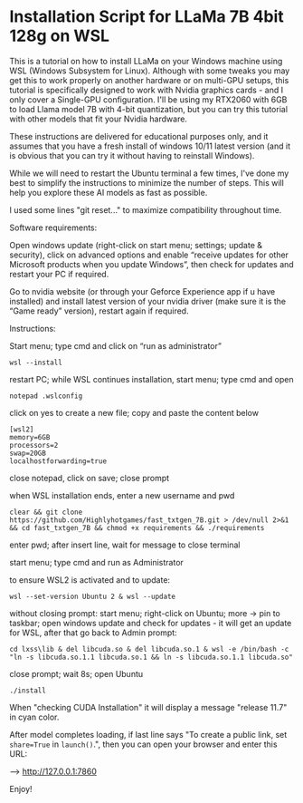 # Installation Script for LLaMa 7B 4bit 128g on WSL


This is a tutorial on how to install LLaMa on your Windows machine using WSL (Windows Subsystem for Linux).
Although with some tweaks you may get this to work properly on another hardware or on multi-GPU setups,
this tutorial is specifically designed to work with Nvidia graphics cards - and I only cover a Single-GPU configuration.
I'll be using my RTX2060 with 6GB to load Llama model 7B with 4-bit quantization,
but you can try this tutorial with other models that fit your Nvidia hardware.

These instructions are delivered for educational purposes only, and it assumes that you have a fresh install of
windows 10/11 latest version (and it is obvious that you can try it without having to reinstall Windows).

While we will need to restart the Ubuntu terminal a few times, I've done my best to simplify the instructions
to minimize the number of steps. This will help you explore these AI models as fast as possible.

I used some lines "git reset..." to maximize compatibility throughout time.



Software requirements:


Open windows update (right-click on start menu; settings; update & security), click on advanced options and
enable “receive updates for other Microsoft products when you update Windows”, then
check for updates and restart your PC if required.

Go to nvidia website (or through your Geforce Experience app if u have installed) and install latest version
of your nvidia driver (make sure it is the “Game ready” version), restart again if required.



Instructions:


Start menu; type cmd and click on “run as administrator”

	wsl --install

restart PC; while WSL continues installation, start menu; type cmd and open

	notepad .wslconfig

click on yes to create a new file; copy and paste the content below


	[wsl2]
	memory=6GB
	processors=2
	swap=20GB
	localhostforwarding=true


close notepad, click on save; close prompt

when WSL installation ends, enter a new username and pwd


	clear && git clone https://github.com/Highlyhotgames/fast_txtgen_7B.git > /dev/null 2>&1 && cd fast_txtgen_7B && chmod +x requirements && ./requirements
	


enter pwd; after insert line, wait for message to close terminal

start menu; type cmd and run as Administrator

to ensure WSL2 is activated and to update:


	wsl --set-version Ubuntu 2 & wsl --update


without closing prompt: start menu; right-click on Ubuntu; more -> pin to taskbar; open windows update and
check for updates - it will get an update for WSL, after that go back to Admin prompt:


	cd lxss\lib & del libcuda.so & del libcuda.so.1 & wsl -e /bin/bash -c "ln -s libcuda.so.1.1 libcuda.so.1 && ln -s libcuda.so.1.1 libcuda.so"


close prompt; wait 8s; open Ubuntu


	./install
	


When "checking CUDA Installation" it will display a message "release 11.7" in cyan color.


After model completes loading, if last line says
"To create a public link, set `share=True` in `launch()`.",
then you can open your browser and enter this URL:


—> http://127.0.0.1:7860





Enjoy!






